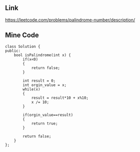 Link
---
https://leetcode.com/problems/palindrome-number/description/

Mine Code
---
```
class Solution {
public:
    bool isPalindrome(int x) {
        if(x<0)
        {
            return false;
        }
        
        int result = 0;
        int orgin_value = x;
        while(x)
        {
            result = result*10 + x%10;
            x /= 10;
        } 

        if(orgin_value==result)
        {
            return true;
        }
        
        return false;
    }
};
```
